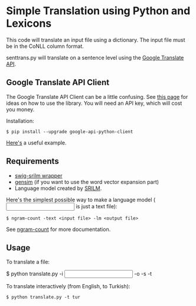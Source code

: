# Simple Translation using Python and Lexicons

This code will translate an input file using a dictionary. The input file must be in the CoNLL column format.

senttrans.py will translate on a sentence level using the [Google Translate API](https://cloud.google.com/translate/docs/). 

## Google Translate API Client

The Google Translate API Client can be a little confusing. See [this page](https://developers.google.com/api-client-library/python/apis/translate/v2)
for ideas on how to use the library. You will need an API key, which will cost you money.

Installation:

    $ pip install --upgrade google-api-python-client

[Here's](https://github.com/google/google-api-python-client/tree/master/samples/translate) a useful example.

## Requirements

* [swig-srilm wrapper](https://github.com/desilinguist/swig-srilm/)
* [gensim](https://radimrehurek.com/gensim/) (if you want to use the word vector expansion part)
* Language model created by [SRILM](http://www.speech.sri.com/projects/srilm/).

Here's the simplest possible way to make a language model (<input file> is just a text file):

    $ ngram-count -text <input file> -lm <output file>

See [ngram-count](http://www.speech.sri.com/projects/srilm/manpages/ngram-count.1.html) for more documentation.

## Usage

To translate a file:

   $ python translate.py -i <input file> -o <output file> -s <src lang> -t <target lang>

To translate interactively (from English, to Turkish):

    $ python translate.py -t tur

